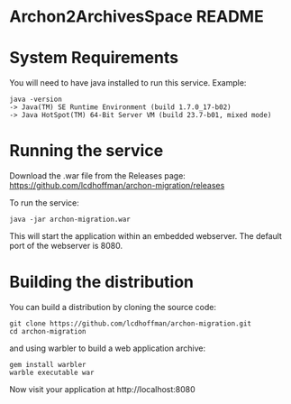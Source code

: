 Archon2ArchivesSpace README
================
# System Requirements

You will need to have java installed to run this service. Example:

    java -version
    -> Java(TM) SE Runtime Environment (build 1.7.0_17-b02)
    -> Java HotSpot(TM) 64-Bit Server VM (build 23.7-b01, mixed mode)

# Running the service

Download the .war file from the Releases page: https://github.com/lcdhoffman/archon-migration/releases

To run the service:

    java -jar archon-migration.war

This will start the application within an embedded webserver. The default port of the webserver is 8080.

# Building the distribution

You can build a distribution by cloning the source code:

    git clone https://github.com/lcdhoffman/archon-migration.git
    cd archon-migration

and using warbler to build a web application archive:

    gem install warbler
    warble executable war

Now visit your application at http://localhost:8080
